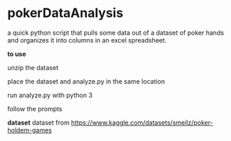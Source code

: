# pokerDataAnalysis
a quick python script that pulls some data out of a dataset of poker hands and organizes it into columns in an excel spreadsheet.

**to use**

unzip the dataset

place the dataset and analyze.py in the same location

run analyze.py with python 3

follow the prompts

**dataset**
dataset from https://www.kaggle.com/datasets/smeilz/poker-holdem-games
